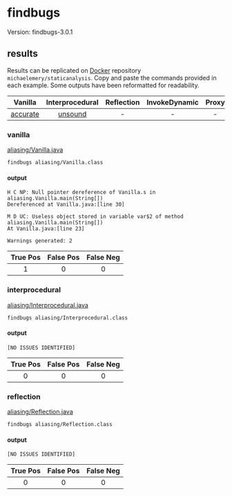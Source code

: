 # findbugs

Version: findbugs-3.0.1

## results

Results can be replicated on [Docker](https://docs.docker.com/docker-hub/) repository `michaelemery/staticanalysis`. Copy and paste the commands provided in each example. Some outputs have been reformatted for readability.

| Vanilla | Interprocedural | Reflection | InvokeDynamic | Proxy |
| :---: | :---: | :---: | :---: | :---: |
| [accurate](https://github.com/michaelemery/staticanalysis/blob/master/checker/aliasing/findbugs.md#vanilla) | [unsound](https://github.com/michaelemery/staticanalysis/blob/master/checker/aliasing/findbugs.md#interprocedural) | - | - | - |

### vanilla

[aliasing/Vanilla.java](https://github.com/michaelemery/staticanalysis/blob/master/checker/aliasing/Vanilla.java)

```
findbugs aliasing/Vanilla.class 
```

#### output
```
H C NP: Null pointer dereference of Vanilla.s in aliasing.Vanilla.main(String[]) 
Dereferenced at Vanilla.java:[line 30]

M D UC: Useless object stored in variable var$2 of method aliasing.Vanilla.main(String[]) 
At Vanilla.java:[line 23]

Warnings generated: 2
```

| True Pos | False Pos | False Neg |
| :---: | :---: | :---: |
| 1 | 0 | 0 |

### interprocedural

[aliasing/Interprocedural.java](https://github.com/michaelemery/staticanalysis/blob/master/checker/aliasing/Interprocedural.java)

```
findbugs aliasing/Interprocedural.class 
```

#### output
```
[NO ISSUES IDENTIFIED]
```

| True Pos | False Pos | False Neg |
| :---: | :---: | :---: |
| 0 | 0 | 0 |

### reflection

[aliasing/Reflection.java](https://github.com/michaelemery/staticanalysis/blob/master/checker/aliasing/Reflection.java)

```
findbugs aliasing/Reflection.class 
```

#### output
```
[NO ISSUES IDENTIFIED]
```

| True Pos | False Pos | False Neg |
| :---: | :---: | :---: |
| 0 | 0 | 0 |
